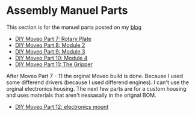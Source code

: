 # Assembly Manuel Parts 
This section is for the manuel parts posted on my [blog](https://def-var.net/moveo)

 - [DIY Moveo Part 7: Rotary Plate](https://def-var.net/project/diy-moveo-part-7-assembly-of-rotary-plate/)
 - [DIY Moveo Part 8: Module 2](https://def-var.net/project/diy-moveo-part-8-module-2/)
 - [DIY Moveo Part 9: Module 3](https://def-var.net/project/diy-moveo-part-9-module-3/)
 - [DIY Moveo Part 10: Module 4](https://def-var.net/project/diy-moveo-part-10-module-4/)
 - [DIY Moveo Part 11: The Gripper](https://def-var.net/project/diy-moveo-part-11-the-gripper/)

After Moveo Part 7 - 11 the orginal Moveo build is done. 
Because I used some differend drivers (because I used differend engines).
I can't use the orginal electronics housing. The next few parts are for a custom
housing and uses materials that aren't nessasally in the orignal BOM.

- [DIY Moveo Part 12: electronics mount](https://def-var.net/project/diy-moveo-part-12-electronics-mount/)

